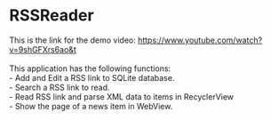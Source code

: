 # RSSReader

This is the link for the demo video: https://www.youtube.com/watch?v=9shGFXrs6ao&t
<br><br>This application has the following functions:
<br>- Add and Edit a RSS link to SQLite database.
<br>- Search a RSS link to read.
<br>- Read RSS link and parse XML data to items in RecyclerView
<br>- Show the page of a news item in WebView.
